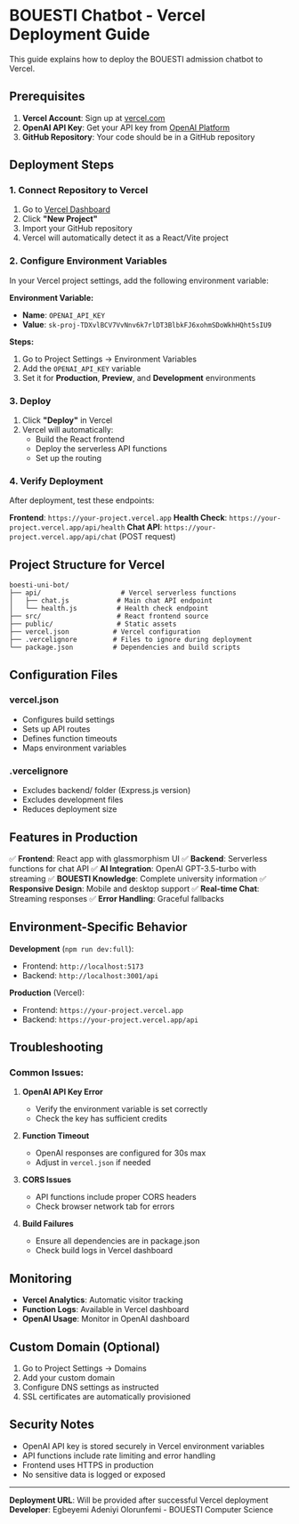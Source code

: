 # BOUESTI Chatbot - Vercel Deployment Guide

This guide explains how to deploy the BOUESTI admission chatbot to Vercel.

## Prerequisites

1. **Vercel Account**: Sign up at [vercel.com](https://vercel.com)
2. **OpenAI API Key**: Get your API key from [OpenAI Platform](https://platform.openai.com)
3. **GitHub Repository**: Your code should be in a GitHub repository

## Deployment Steps

### 1. Connect Repository to Vercel

1. Go to [Vercel Dashboard](https://vercel.com/dashboard)
2. Click **"New Project"**
3. Import your GitHub repository
4. Vercel will automatically detect it as a React/Vite project

### 2. Configure Environment Variables

In your Vercel project settings, add the following environment variable:

**Environment Variable:**

- **Name**: `OPENAI_API_KEY`
- **Value**: `sk-proj-TDXvlBCV7VvNnv6k7rlDT3BlbkFJ6xohmSDoWkhHQht5sIU9`

**Steps:**

1. Go to Project Settings → Environment Variables
2. Add the `OPENAI_API_KEY` variable
3. Set it for **Production**, **Preview**, and **Development** environments

### 3. Deploy

1. Click **"Deploy"** in Vercel
2. Vercel will automatically:
   - Build the React frontend
   - Deploy the serverless API functions
   - Set up the routing

### 4. Verify Deployment

After deployment, test these endpoints:

**Frontend**: `https://your-project.vercel.app`
**Health Check**: `https://your-project.vercel.app/api/health`
**Chat API**: `https://your-project.vercel.app/api/chat` (POST request)

## Project Structure for Vercel

```
boesti-uni-bot/
├── api/                    # Vercel serverless functions
│   ├── chat.js            # Main chat API endpoint
│   └── health.js          # Health check endpoint
├── src/                   # React frontend source
├── public/                # Static assets
├── vercel.json           # Vercel configuration
├── .vercelignore         # Files to ignore during deployment
└── package.json          # Dependencies and build scripts
```

## Configuration Files

### vercel.json

- Configures build settings
- Sets up API routes
- Defines function timeouts
- Maps environment variables

### .vercelignore

- Excludes backend/ folder (Express.js version)
- Excludes development files
- Reduces deployment size

## Features in Production

✅ **Frontend**: React app with glassmorphism UI
✅ **Backend**: Serverless functions for chat API
✅ **AI Integration**: OpenAI GPT-3.5-turbo with streaming
✅ **BOUESTI Knowledge**: Complete university information
✅ **Responsive Design**: Mobile and desktop support
✅ **Real-time Chat**: Streaming responses
✅ **Error Handling**: Graceful fallbacks

## Environment-Specific Behavior

**Development** (`npm run dev:full`):

- Frontend: `http://localhost:5173`
- Backend: `http://localhost:3001/api`

**Production** (Vercel):

- Frontend: `https://your-project.vercel.app`
- Backend: `https://your-project.vercel.app/api`

## Troubleshooting

### Common Issues:

1. **OpenAI API Key Error**

   - Verify the environment variable is set correctly
   - Check the key has sufficient credits

2. **Function Timeout**

   - OpenAI responses are configured for 30s max
   - Adjust in `vercel.json` if needed

3. **CORS Issues**

   - API functions include proper CORS headers
   - Check browser network tab for errors

4. **Build Failures**
   - Ensure all dependencies are in package.json
   - Check build logs in Vercel dashboard

## Monitoring

- **Vercel Analytics**: Automatic visitor tracking
- **Function Logs**: Available in Vercel dashboard
- **OpenAI Usage**: Monitor in OpenAI dashboard

## Custom Domain (Optional)

1. Go to Project Settings → Domains
2. Add your custom domain
3. Configure DNS settings as instructed
4. SSL certificates are automatically provisioned

## Security Notes

- OpenAI API key is stored securely in Vercel environment variables
- API functions include rate limiting and error handling
- Frontend uses HTTPS in production
- No sensitive data is logged or exposed

---

**Deployment URL**: Will be provided after successful Vercel deployment
**Developer**: Egbeyemi Adeniyi Olorunfemi - BOUESTI Computer Science
